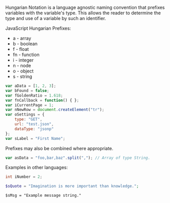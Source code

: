 Hungarian Notation is a language agnostic naming convention that prefixes variables with the variable's type. This allows the reader to determine the type and use of a variable by such an identifier.

JavaScript Hungarian Prefixes:


* a - array
* b - boolean
* f - float
* fn - function
* i - integer
* n - node
* o - object
* s - string


```javascript
var aData = [1, 2, 3];
var bFound = false;
var fGoldenRatio = 1.618;
var fnCallback = function() { };
var iCurrentPage = 1;
var nNewRow = document.createElement("tr");
var oSettings = {
    type: "GET",
    url: "test.json",
    dataType: "jsonp"
};
var sLabel = "First Name";
```

Prefixes may also be combined where appropriate.

```javascript
var asData = "foo,bar,baz".split(","); // Array of type String.
```

Examples in other languages:

```cpp
int iNumber = 2;
```

```php
$sQuote = "Imagination is more important than knowledge.";
```

```autoit
$sMsg = "Example message string."
```